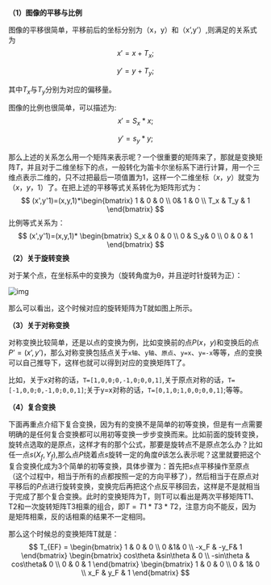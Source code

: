 **（1）图像的平移与比例**

​         图像的平移很简单，平移前后的坐标分别为（x，y）和（x’,y’）,则满足的关系式为
$$
x' = x+ T_x;
$$

$$
y' = y+T_y;
$$

其中$T_x$与$T_y$分别为对应的偏移量。 

图像的比例也很简单，可以描述为:
$$
x' = S_x*x;
$$

$$
y' =s_y*y;
$$

那么上述的关系怎么用一个矩阵来表示呢？一个很重要的矩阵来了，那就是变换矩阵$T$，并且对于二维坐标下的点，一般转化为笛卡尔坐标系下进行计算，用一个三维点表示二维的，只不过把最后一项值置为1，这样一个二维坐标$（x，y）$就变为 $（x，y，1）$了。在把上述的平移等式关系转化为矩阵形式为：
$$
(x',y'1)=(x,y,1)*\begin{bmatrix}
   1 & 0 & 0 \\
   0& 1 & 0 \\
   T_x & T_y & 1
  \end{bmatrix}
$$
比例等式关系为：
$$
(x',y'1)=(x,y,1)*
 \begin{bmatrix}
   S_x & 0 & 0 \\
   0 & S_y& 0 \\
   0 & 0 & 1
  \end{bmatrix}
$$
**（2）关于旋转变换**

对于某个点，在坐标系中的变换为（旋转角度为θ，并且逆时针旋转为正）：

![img](http://img.blog.csdn.net/20141025234300312?watermark/2/text/aHR0cDovL2Jsb2cuY3Nkbi5uZXQvb24yd2F5/font/5a6L5L2T/fontsize/400/fill/I0JBQkFCMA==/dissolve/70/gravity/SouthEast)

那么可以看出，这个时候对应的旋转矩阵为T就如图上所示。

**（3）关于对称变换**

对称变换比较简单，还是以点的变换为例，比如变换前的点$P(x，y)$和变换后的点$P’=(x’,y’)$，那么对称变换包括点关于`x轴`、`y轴`、`原点`、`y=x`、`y=-x`等等，点的变换可以自己推导下，这样也就可以得到对应的变换矩阵T了。

比如，关于x对称的话，`T=[1,0,0;0,-1,0;0,0,1]`,关于原点对称的话，`T=[-1,0,0;0,-1,0;0,0,1]`;关于y=x对称的话，`T=[0,1,0;1,0,0;0,0,1]`;等等。

**（4）复合变换**

下面再重点介绍下复合变换，因为有的变换不是简单的初等变换，但是有一点需要明确的是任何复合变换都可以用初等变换一步步变换而来。比如前面的旋转变换，旋转点选取的是原点，这样才有的那个公式，那要是旋转点不是原点怎么办？比如任一点$s(X_f,Y_f)$,那么点$P$绕着点$s$旋转一定的角度$θ$该怎么表示呢？这里就要把这个复合变换化成为3个简单的初等变换，具体步骤为：首先把$s$点平移操作至原点（这个过程中，相当于所有的点都按照一定的方向平移了），然后相当于在原点对平移后的$P$点进行旋转变换，变换完后再把这个点反平移回去，这样是不是就相当于完成了那个复合变换。此时的变换矩阵为T，则T可以看出是两次平移矩阵T1、T2和一次旋转矩阵T3相乘的组合，即$T=T1*T3*T2$，注意方向不能反，因为是矩阵相乘，反的话相乘的结果不一定相同。

那么这个时候总的变换矩阵T就是：
$$
T_{EF} =  \begin{bmatrix}
   1 & 0 & 0 \\
   0 &1& 0 \\
   -x_F & -y_F& 1
  \end{bmatrix}
 \begin{bmatrix}
   cos\theta &sin\theta & 0 \\
   -sin\theta & cos\theta& 0 \\
   0 & 0 & 1
  \end{bmatrix}
   \begin{bmatrix}
   1 & 0 & 0 \\
   0 & 1& 0 \\
   x_F & y_F & 1
  \end{bmatrix}
$$
